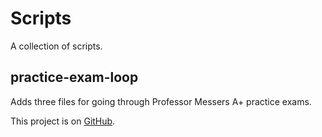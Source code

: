 # Scripts

A collection of scripts.

## practice-exam-loop
Adds three files for going through Professor Messers A+ practice exams.

This project is on [GitHub](https://github.com/JulianFechner/scripts).
